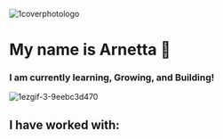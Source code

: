 ![1coverphotologo](https://user-images.githubusercontent.com/40047791/170136220-61485add-664a-4703-930f-1c82c9ca1a05.png)


# My name is Arnetta 👋

### I am currently learning, Growing, and Building!

![1ezgif-3-9eebc3d470](https://user-images.githubusercontent.com/40047791/170129398-c1aab7f7-1901-4777-a47d-231ee012318d.gif)

## I have worked with:
<p>

  
  
 
</p>

